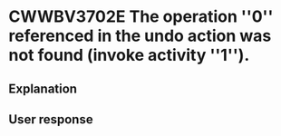 # CWWBV3702E The operation ''0'' referenced in the undo action was not found (invoke activity ''1'').

## Explanation

## User response